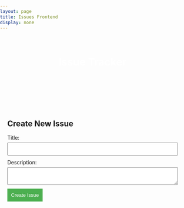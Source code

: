 ```yaml
---
layout: page
title: Issues Frontend
display: none
---
```


<html lang="en">
<head>
    <meta charset="UTF-8">
    <meta name="viewport" content="width=device-width, initial-scale=1.0">
    <title>Issue Tracker</title>
</head>
<style>
    body {
        /* font-family: Arial, sans-serif; */
        margin: 0;
        padding: 0;
    }
    header {
        /* background-color: #333; */
        color: white;
        text-align: center;
        padding: 1em 0;
    }
    main {
        max-width: 800px;
        margin: 20px auto;
        padding: 20px;
    }
    section {
        margin-bottom: 20px;
    }
    label {
        display: block;
        margin-bottom: 5px;
    }
    input,
    textarea {
        width: 100%;
        padding: 8px;
        margin-bottom: 10px;
    }
    button {
        background-color: #4caf50;
        color: white;
        padding: 10px;
        border: none;
        cursor: pointer;
    }
    button:hover {
        background-color: #45a049;
    }
</style>
<body>
    <header>
        <h1>Issue Tracker</h1>
    </header>
    <main>
        <section id="issues">
            <!-- Display issues here -->
        </section>
        <section id="create-issue">
            <h2>Create New Issue</h2>
            <form id="issue-form">
                <label for="issue-title">Title:</label>
                <input type="text" id="issue-title" required>
                <label for="issue-description">Description:</label>
                <textarea id="issue-description" required></textarea>
                <button type="submit">Create Issue</button>
            </form>
        </section>
    </main>
</body>
<script>
    document.addEventListener('DOMContentLoaded', function () {
    const issueForm = document.getElementById('issue-form');
    const issuesSection = document.getElementById('issues');
    issueForm.addEventListener('submit', function (event) {
        event.preventDefault();
        const title = document.getElementById('issue-title').value;
        const description = document.getElementById('issue-description').value;
        // Create a new issue element
        const issueElement = document.createElement('div');
        issueElement.className = 'issue';
        issueElement.innerHTML = `
            <h3>${title}</h3>
            <p>${description}</p>
        `;
        // Append the new issue to the issues section
        issuesSection.appendChild(issueElement);
        // Clear the form
        issueForm.reset();
    });
});
</script>
</html>
